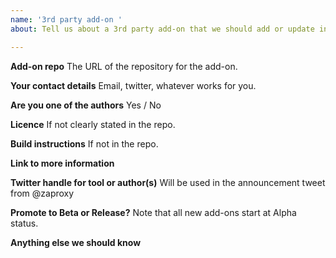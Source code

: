 ```yaml
---
name: '3rd party add-on '
about: Tell us about a 3rd party add-on that we should add or update in the ZAP Marketplace

---
```


**Add-on repo**
The URL of the repository for the add-on.

**Your contact details**
Email, twitter, whatever works for you.

**Are you one of the authors**
Yes / No

**Licence**
If not clearly stated in the repo.

**Build instructions**
If not in the repo.

**Link to more information**

**Twitter handle for tool or author(s)**
Will be used in the announcement tweet from @zaproxy

**Promote to Beta or Release?**
Note that all new add-ons start at Alpha status.
<!--
Refer to the following pages for the guidelines of each status:
https://github.com/zaproxy/zap-extensions/wiki/AddOnsAlpha
https://github.com/zaproxy/zap-extensions/wiki/AddOnsBeta
https://github.com/zaproxy/zap-extensions/wiki/AddOnsRelease
-->

**Anything else we should know**
